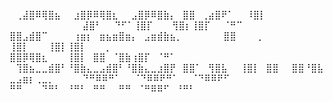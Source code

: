 ⠀⢀⣼⣿⠿⢿⣿⣦⠀⠀⣰⣿⡿⠿⢿⣿⣆⠀⠀⣠⣿⡿⠿⣿⣷⡄⠀⣿⣿⠀⢀⣴⣿⠟⠁⠀⠀⠸⣿⡇⠀⠀⠀⠀⠀⠀⠀⠀⠀⠀⠀⠀⠀⠀⠀⠀⠀⠀⠀
⠀⣼⣿⠃⠀⠀⠙⠋⠁⢸⣿⡏⠀⠀⠀⢻⣿⡆⢸⣿⡏⠀⠀⠈⠛⠉⠀ ⣿⣿⣠⣾⣿⠉⠀⠀⠀⠀⢰⣶⡆⠀⣶⣦⣶⣿⣶⡄⠀⣠⣶⣾⣷⣦⡀⠀⠀⠀⠀⠀
⠀⣿⣿⠀⠀⠀⢀⠀⠀ ⢸⣿⡇⠀⠀⠀⢸⣿⡇⢸⣿⡇⠀⠀⠀⡀⠀⠀  ⣿⣿⡿⢿⣿⣆⠀⠀⠀⢸⣿⡇⠀⣿⣿⠀⠈⣿⣷⢰⣿⡏⠀⠈⠛⠁⠀⠀⠀⠀⠀
⠀⢹⣿⣦⣀⣀⣾⣿⠃⠘⣿⣷⣄⣀⣠⣾⣿⠃⠘⣿⣷⣄⣀⣰⣿⡟⠀⣿⣿⠁⠀⢻⣿⣧⠀⠀⢸⣿⡇⠀⣿⣿⠀⠀⣿⣿⠘⣿⣧⣀⣠⣶⡆⢀⣀⡀⠀⠀
⠀⠀⠙⠛⠿⠿⠛⠁⠀⠀⠈⠙⠿⠿⠟⠛⠁⠀⠀⠈⠙⠿⠿⠟⠋⠀⠀ ⠛⠛⠀⠀⠀⠙⠛⠃⠀⠘⠛⠃⠀⠛⠛⠀⠀⠛⠛⠀⠈⠛⠿⠿⠋⠀⠘⠛⠃⠀⠀
